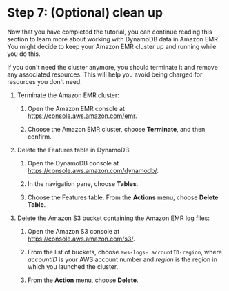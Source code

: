 # Step 7: \(Optional\) clean up<a name="EMRforDynamoDB.Tutorial.CleanUp"></a>

Now that you have completed the tutorial, you can continue reading this section to learn more about working with DynamoDB data in Amazon EMR\. You might decide to keep your Amazon EMR cluster up and running while you do this\.

If you don't need the cluster anymore, you should terminate it and remove any associated resources\. This will help you avoid being charged for resources you don't need\.

1. Terminate the Amazon EMR cluster:

   1. Open the Amazon EMR console at [https://console\.aws\.amazon\.com/emr](https://console.aws.amazon.com/emr/)\.

   1. Choose the Amazon EMR cluster, choose **Terminate**, and then confirm\.

1. Delete the Features table in DynamoDB:

   1. Open the DynamoDB console at [https://console\.aws\.amazon\.com/dynamodb/](https://console.aws.amazon.com/dynamodb/)\.

   1. In the navigation pane, choose **Tables**\.

   1. Choose the Features table\. From the **Actions** menu, choose **Delete Table**\.

1. Delete the Amazon S3 bucket containing the Amazon EMR log files:

   1. Open the Amazon S3 console at [https://console\.aws\.amazon\.com/s3/](https://console.aws.amazon.com/s3/)\.

   1. From the list of buckets, choose `aws-logs- accountID-region`, where *accountID* is your AWS account number and *region* is the region in which you launched the cluster\.

   1. From the **Action** menu, choose **Delete**\.